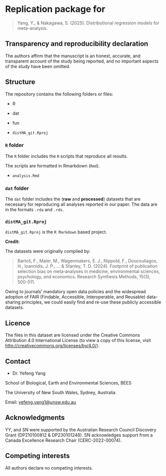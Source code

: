 # Replication package for

> Yang, Y., & Nakagawa, S. (2025). Distributional regression models for meta-analysis.

## Transparency and reproducibility declaration

The authors affirm that the manuscript is an honest, accurate, and transparent account of the study being reported, and no important aspects of the study have been omitted.
  

## Structure

The repository contains the following folders or files:

- R

- dat

- fun

- `distMA_git.Rproj`


### `R` folder

The `R` folder includes the `R` scripts that reproduce all results. 

The scripts are formatted in Rmarkdown (`Rmd`).

- `analysis.Rmd`

### `dat` folder

The `dat` folder includes the (**raw** and **processed**) datasets that are necessary for reproducing all analyses reported in our paper. The data are in the formats `.rda` and `.rds`.

### `distMA_git.Rproj`

`distMA_git.Rproj` is the `R Markdown` based project.


**Credit:**

The datasets were originally compiled by:

> Bartoš, F., Maier, M., Wagenmakers, E. J., Nippold, F., Doucouliagos, H., Ioannidis, J. P., ... & Stanley, T. D. (2024). Footprint of publication selection bias on meta‐analyses in medicine, environmental sciences, psychology, and economics. Research Synthesis Methods, 15(3), 500-511.

Owing to journals’ mandatory open data policies and the widespread adoption of FAIR (Findable, Accessible, Interoperable, and Reusable) data-sharing principles, we could easily find and re-use these publicly accessible datasets.



## Licence

The files in this dataset are licensed under the Creative Commons Attribution 4.0 International License (to view a copy of this license, visit http://creativecommons.org/licenses/by/4.0/).

## Contact

- Dr. Yefeng Yang

School of Biological, Earth and Environmental Sciences, BEES

The University of New South Wales, Sydney, Australia

Email: yefeng.yang1@unsw.edu.au

## Acknowledgments

YY, and SN were supported by the Australian Research Council Discovery Grant (DP210100812 & DP230101248). SN acknowledges support from a Canada Excellence Research Chair (CERC-2022-00074).

## Competing interests

All authors declare no competing interests.



